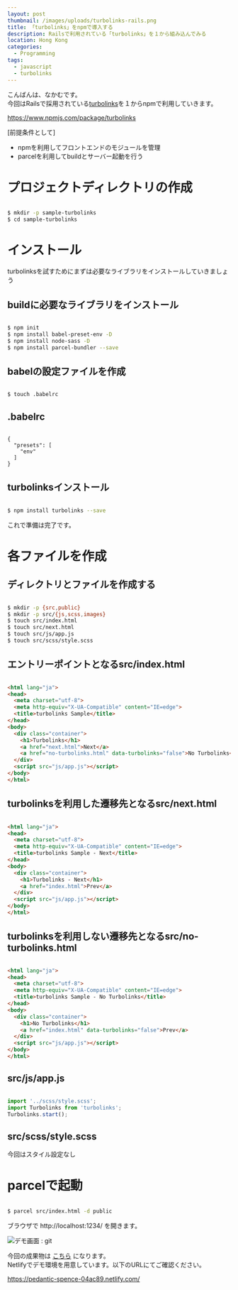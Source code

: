 ```yaml
---
layout: post
thumbnail: /images/uploads/turbolinks-rails.png
title: 「turbolinks」をnpmで導入する
description: Railsで利用されている「turbolinks」を１から組み込んでみる
location: Hong Kong
categories:
  - Programming
tags:
  - javascript
  - turbolinks
---
```

こんばんは、なかむです。  
今回はRailsで採用されている[turbolinks](https://github.com/turbolinks/turbolinks)を１からnpmで利用していきます。  

https://www.npmjs.com/package/turbolinks

[前提条件として]  

* npmを利用してフロントエンドのモジュールを管理
* parcelを利用してbuildとサーバー起動を行う

# プロジェクトディレクトリの作成

```bash

$ mkdir -p sample-turbolinks
$ cd sample-turbolinks

```

# インストール

turbolinksを試すためにまずは必要なライブラリをインストールしていきましょう

## buildに必要なライブラリをインストール

```bash

$ npm init
$ npm install babel-preset-env -D
$ npm install node-sass -D
$ npm install parcel-bundler --save

```

## babelの設定ファイルを作成

```bash

$ touch .babelrc

```

## .babelrc

```

{
  "presets": [
    "env"
  ]
}

```

## turbolinksインストール

```bash

$ npm install turbolinks --save

```

これで準備は完了です。

# 各ファイルを作成

## ディレクトリとファイルを作成する

```bash

$ mkdir -p {src,public}
$ mkdir -p src/{js,scss,images}
$ touch src/index.html
$ touch src/next.html
$ touch src/js/app.js
$ touch src/scss/style.scss

```

## エントリーポイントとなるsrc/index.html

```html

<html lang="ja">
<head>
  <meta charset="utf-8">
  <meta http-equiv="X-UA-Compatible" content="IE=edge">
  <title>turbolinks Sample</title>
</head>
<body>
  <div class="container">
    <h1>Turbolinks</h1>
    <a href="next.html">Next</a>
    <a href="no-turbolinks.html" data-turbolinks="false">No Turbolinks</a>
  </div>
  <script src="js/app.js"></script>
</body>
</html>

```

## turbolinksを利用した遷移先となるsrc/next.html

```html

<html lang="ja">
<head>
  <meta charset="utf-8">
  <meta http-equiv="X-UA-Compatible" content="IE=edge">
  <title>turbolinks Sample - Next</title>
</head>
<body>
  <div class="container">
    <h1>Turbolinks - Next</h1>
    <a href="index.html">Prev</a>
  </div>
  <script src="js/app.js"></script>
</body>
</html>

```

## turbolinksを利用しない遷移先となるsrc/no-turbolinks.html

```html

<html lang="ja">
<head>
  <meta charset="utf-8">
  <meta http-equiv="X-UA-Compatible" content="IE=edge">
  <title>turbolinks Sample - No Turbolinks</title>
</head>
<body>
  <div class="container">
    <h1>No Turbolinks</h1>
    <a href="index.html" data-turbolinks="false">Prev</a>
  </div>
  <script src="js/app.js"></script>
</body>
</html>

```

## src/js/app.js

```javascript

import '../scss/style.scss';
import Turbolinks from 'turbolinks';
Turbolinks.start();

```

## src/scss/style.scss

今回はスタイル設定なし

# parcelで起動

```bash

$ parcel src/index.html -d public

```

ブラウザで http://localhost:1234/ を開きます。

![デモ画面 : git](/images/uploads/screen_demo_201803122358.gif)

今回の成果物は [こちら](https://github.com/nakanakamu0828/sample-turbolinks) になります。  
Netlifyでデモ環境を用意しています。以下のURLにてご確認ください。

<https://pedantic-spence-04ac89.netlify.com/>
